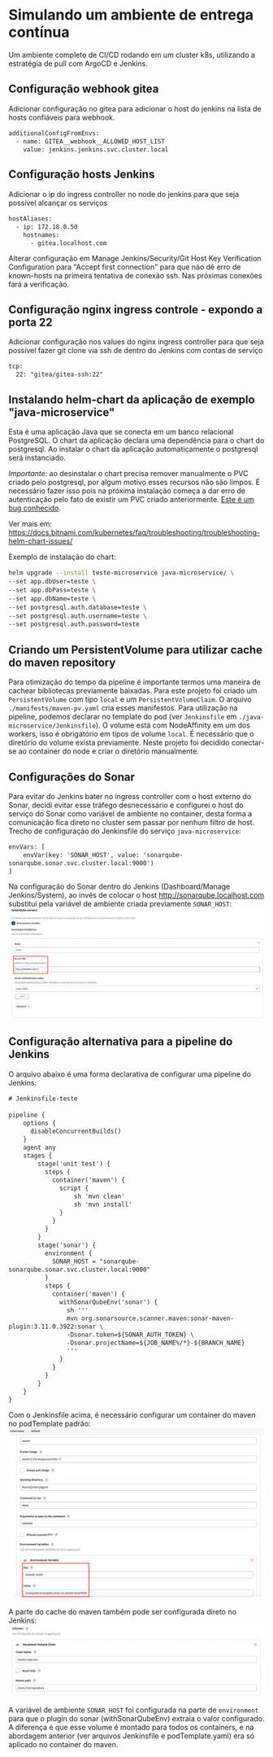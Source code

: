 # Simulando um ambiente de entrega contínua
Um ambiente completo de CI/CD rodando em um cluster k8s, utilizando a estratégia de pull com ArgoCD e Jenkins.

## Configuração webhook gitea
Adicionar configuração no gitea para adicionar o host do jenkins na lista de hosts confiáveis para webhook.
```
additionalConfigFromEnvs:
  - name: GITEA__webhook__ALLOWED_HOST_LIST
    value: jenkins.jenkins.svc.cluster.local
```    

## Configuração hosts Jenkins
Adicionar o ip do ingress controller no node do jenkins para que seja possível alcançar os serviços
```
hostAliases:   
  - ip: 172.18.0.50
    hostnames:
      - gitea.localhost.com
```
Alterar configuração em Manage Jenkins/Security/Git Host Key Verification Configuration para "Accept first connection" para que não dê erro de known-hosts na primeira tentativa de conexão ssh. Nas próximas conexões fará a verificação.

## Configuração nginx ingress controle - expondo a porta 22
Adicionar configuração nos values do nginx ingress controller para que seja possível fazer git clone via ssh de dentro do Jenkins com contas de serviço
```
tcp:
  22: "gitea/gitea-ssh:22"
```

## Instalando helm-chart da aplicação de exemplo "java-microservice"
Esta é uma aplicação Java que se conecta em um banco relacional PostgreSQL. O chart da aplicação declara uma dependência para o chart do postgresql.
Ao instalar o chart da aplicação automaticamente o postgresql será instanciado.

*Importante:* ao desinstalar o chart precisa remover manualmente o PVC criado pelo postgresql, por algum motivo esses recursos não são limpos. É necessário fazer isso pois na próxima instalação começa a dar erro de autenticação pelo fato de existir um PVC criado anteriormente. [Este é um bug conhecido](https://github.com/helm/helm/issues/5156). 

Ver mais em: https://docs.bitnami.com/kubernetes/faq/troubleshooting/troubleshooting-helm-chart-issues/


Exemplo de instalação do chart:
```bash
helm upgrade --install teste-microservice java-microservice/ \
--set app.dbUser=teste \
--set app.dbPass=teste \
--set app.dbName=teste \
--set postgresql.auth.database=teste \
--set postgresql.auth.username=teste \
--set postgresql.auth.password=teste
```

## Criando um PersistentVolume para utilizar cache do maven repository
Para otimização do tempo da pipeline é importante termos uma maneira de cachear bibliotecas previamente baixadas.
Para este projeto foi criado um `PersistentVolume` com tipo `local` e um `PersistentVolumeClaim`.
O arquivo `./manifests/maven-pv.yaml` cria esses manifestos. Para utilização na pipeline, podemos declarar no template
do pod (ver `Jenkinsfile` em `./java-microservice/Jenkinsfile`).
O volume está com NodeAffinity em um dos workers, isso é obrigatório em tipos
de volume `local`. É necessário que o diretório do volume exista previamente. Neste projeto foi decidido conectar-se ao container do node e criar o diretório manualmente.

## Configurações do Sonar
Para evitar do Jenkins bater no ingress controller com o host externo do Sonar, decidi evitar esse tráfego desnecessário e configurei o host do serviço do Sonar como variável de ambiente no container, desta forma a comunicação fica direto no cluster sem passar por nenhum filtro de host. Trecho de configuração do Jenkinsfile do serviço `java-microservice`:
```
envVars: [
    envVar(key: 'SONAR_HOST', value: 'sonarqube-sonarqube.sonar.svc.cluster.local:9000')
]
```

Na configuração do Sonar dentro do Jenkins (Dashboard/Manage Jenkins/System), ao invés de colocar o host http://sonarqube.localhost.com substituí pela variável de ambiente criada previamente `SONAR_HOST`:
![alt text](image.png)

## Configuração alternativa para a pipeline do Jenkins
O arquivo abaixo é uma forma declarativa de configurar uma pipeline do Jenkins:

```
# Jenkinsfile-teste

pipeline {
    options {
      disableConcurrentBuilds()
    }
    agent any
    stages {
        stage('unit test') {
          steps {
            container('maven') {
              script {
                  sh 'mvn clean'
                  sh 'mvn install'
              }
            }
          }
        }
        stage('sonar') {
          environment {
            SONAR_HOST = "sonarqube-sonarqube.sonar.svc.cluster.local:9000"
          }
          steps {
            container('maven') {
              withSonarQubeEnv('sonar') {
                sh '''
                mvn org.sonarsource.scanner.maven:sonar-maven-plugin:3.11.0.3922:sonar \
                -Dsonar.token=${SONAR_AUTH_TOKEN} \
                -Dsonar.projectName=${JOB_NAME%/*}-${BRANCH_NAME}
                '''
              } 
            }
          }
        }
    }
}
```

Com o Jenkinsfile acima, é necessário configurar um container do maven no podTemplate padrão:
![alt text](image-1.png)

A parte do cache do maven também pode ser configurada direto no Jenkins:
![alt text](image-2.png)

A variável de ambiente `SONAR_HOST` foi configurada na parte de `environment` para que o plugin do sonar (withSonarQubeEnv) extraia o valor configurado. A diferença é que esse volume é montado para todos os containers, e na abordagem anterior (ver arquivos Jenkinsfile e podTemplate.yaml) era só aplicado no container do maven.